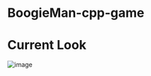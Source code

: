 # BoogieMan-cpp-game
# Current Look
![image](https://github.com/KaganBaldiran/BoogieMan-cpp-game/assets/80681941/6360e5f2-58c1-4a44-b0ed-59550b5b59a3)

